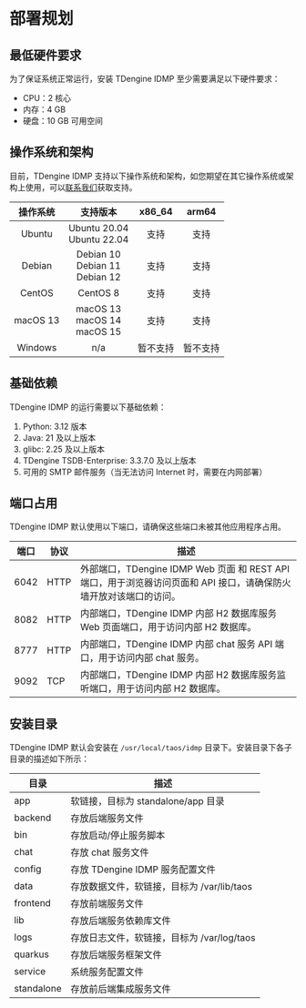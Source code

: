 # 部署规划

## 最低硬件要求

为了保证系统正常运行，安装 TDengine IDMP 至少需要满足以下硬件要求：

- CPU：2 核心
- 内存：4 GB
- 硬盘：10 GB 可用空间

## 操作系统和架构

目前，TDengine IDMP 支持以下操作系统和架构，如您期望在其它操作系统或架构上使用，可以[联系我们](https://www.taosdata.com/contactus)获取支持。

| 操作系统 | 支持版本 | x86_64 | arm64 |
|:---:|:---:|:---:|:---:|
| Ubuntu   | Ubuntu 20.04<br/>Ubuntu 22.04 | 支持 | 支持 |
| Debian   | Debian 10<br/>Debian 11<br/>Debian 12 | 支持 | 支持 |
| CentOS   | CentOS 8 | 支持 | 支持 |
| macOS 13 | macOS 13<br/>macOS 14<br/>macOS 15 | 支持 | 支持 |
| Windows  | n/a | 暂不支持 | 暂不支持 |

## 基础依赖

TDengine IDMP 的运行需要以下基础依赖：
1. Python: 3.12 版本
1. Java: 21 及以上版本
1. glibc: 2.25 及以上版本
1. TDengine TSDB-Enterprise: 3.3.7.0 及以上版本
1. 可用的 SMTP 邮件服务（当无法访问 Internet 时，需要在内网部署）

## 端口占用

TDengine IDMP 默认使用以下端口，请确保这些端口未被其他应用程序占用。

| 端口 | 协议 | 描述 |
|---|---|---|
| 6042 | HTTP | 外部端口，TDengine IDMP Web 页面 和 REST API 端口，用于浏览器访问页面和 API 接口，请确保防火墙开放对该端口的访问。|
| 8082 | HTTP | 内部端口，TDengine IDMP 内部 H2 数据库服务 Web 页面端口，用于访问内部 H2 数据库。 |
| 8777 | HTTP | 内部端口，TDengine IDMP 内部 chat 服务 API 端口，用于访问内部 chat 服务。 |
| 9092 | TCP  | 内部端口，TDengine IDMP 内部 H2 数据库服务监听端口，用于访问内部 H2 数据库。 |

## 安装目录

TDengine IDMP 默认会安装在 `/usr/local/taos/idmp` 目录下。安装目录下各子目录的描述如下所示：

| 目录 | 描述 |
|---|---|
| app        | 软链接，目标为 standalone/app 目录 |
| backend    | 存放后端服务文件 |
| bin        | 存放启动/停止服务脚本 |
| chat       | 存放 chat 服务文件 |
| config      | 存放 TDengine IDMP 服务配置文件 |
| data       | 存放数据文件，软链接，目标为 /var/lib/taos |
| frontend   | 存放前端服务文件 |
| lib        | 存放后端服务依赖库文件 |
| logs       | 存放日志文件，软链接，目标为 /var/log/taos |
| quarkus    | 存放后端服务框架文件 |
| service    | 系统服务配置文件 |
| standalone | 存放前后端集成服务文件 |
